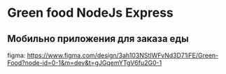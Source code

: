 # Green food NodeJs Express
## Мобильно приложения для заказа еды
figma: https://www.figma.com/design/3ah103NStIWFvNd3D71iFE/Green-Food?node-id=0-1&m=dev&t=gJGqemYTgV6fu2G0-1
